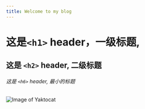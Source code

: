 ```yaml
---
title: Welcome to my blog
---
```


# 这是`<h1>` header，一级标题,

## 这是 `<h2>` header, 二级标题

###### 这是 `<h6>` header, 最小的标题

![Image of Yaktocat](https://octodex.github.com/images/yaktocat.png)
